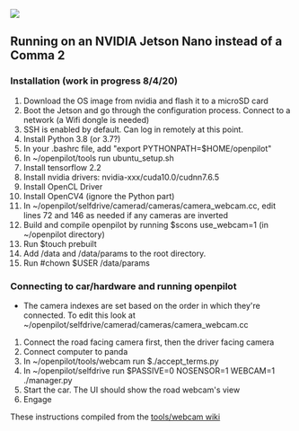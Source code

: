 

![](http://justine-haupt.com/bolt/images/openpilot_BoltConfigurations.png)

## Running on an NVIDIA Jetson Nano instead of a Comma 2 ##
### Installation (work in progress 8/4/20) ###
1. Download the OS image from nvidia and flash it to a microSD card
2. Boot the Jetson and go through the configuration process. Connect to a network (a Wifi dongle is needed)
3. SSH is enabled by default. Can log in remotely at this point.
4. Install Python 3.8 (or 3.7?)
5. In your .bashrc file, add "export PYTHONPATH=$HOME/openpilot"
6. In ~/openpilot/tools run ubuntu_setup.sh
7. Install tensorflow 2.2 
8. Install nvidia drivers: nvidia-xxx/cuda10.0/cudnn7.6.5
9. Install OpenCL Driver
10. Install OpenCV4 (ignore the Python part)
11. In ~/openpilot/selfdrive/camerad/cameras/camera_webcam.cc, edit lines 72 and 146 as needed if any cameras are inverted
12. Build and compile openpilot by running $scons use_webcam=1 (in ~/openpilot directory)
13. Run $touch prebuilt
14. Add /data and /data/params to the root directory.
15. Run #chown $USER /data/params

### Connecting to car/hardware and running openpilot ###
* The camera indexes are set based on the order in which they're connected. To edit this look at ~/openpilot/selfdrive/camerad/cameras/camera_webcam.cc
1. Connect the road facing camera first, then the driver facing camera
2. Connect computer to panda
3. In ~/openpilot/tools/webcam run $./accept_terms.py 
4. In ~/openpilot/selfdrive run $PASSIVE=0 NOSENSOR=1 WEBCAM=1 ./manager.py
5. Start the car. The UI should show the road webcam's view
6. Engage

These instructions compiled from the [tools/webcam wiki](https://github.com/commaai/openpilot/tree/master/tools/webcam)